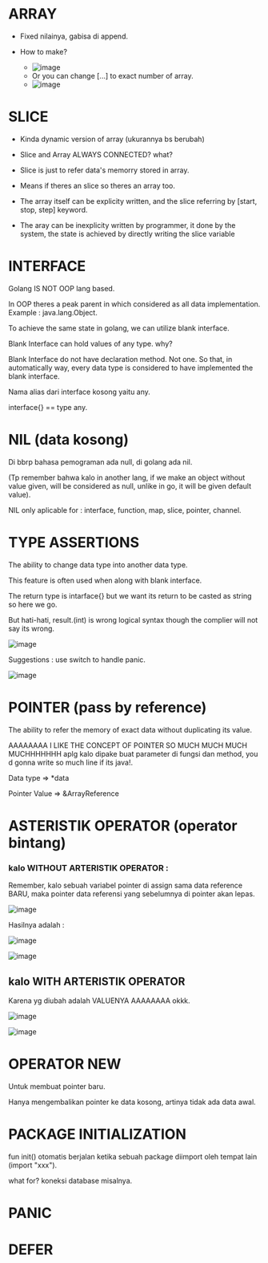 # ARRAY

- Fixed nilainya, gabisa di append.

- How to make?
  -  ![image](https://github.com/affodilajF/GO-SelfLearning/assets/130672181/b17a1cbd-c2ab-4a84-b293-ac1642e5e7e2)
  -  Or you can change [...] to exact number of array.
  -  ![image](https://github.com/affodilajF/GO-SelfLearning/assets/130672181/157a343a-7538-4d94-a322-1b4396a80791)

# SLICE

- Kinda dynamic version of array (ukurannya bs berubah)
- Slice and Array ALWAYS CONNECTED? what?

- Slice is just to refer data's memorry stored in array.
- Means if theres an slice so theres an array too. 

- The array itself can be explicity written, and the slice referring by [start, stop, step] keyword.
- The aray can be inexplicity written by programmer, it done by the system, the state is achieved by directly writing the slice variable



# INTERFACE

Golang IS NOT OOP lang based. 

In OOP theres a peak parent in which considered as all data implementation. Example : java.lang.Object. 

To achieve the same state in golang, we can utilize blank interface. 

Blank Interface can hold values of any type. why? 

Blank Interface do not have declaration method. Not one. So that, in automatically way, every data type is considered to have implemented the blank interface.

Nama alias dari interface kosong yaitu any. 

interface{} == type any. 

# NIL (data kosong)

Di bbrp bahasa pemograman ada null, di golang ada nil. 

(Tp remember bahwa kalo in another lang, if we make an object without value given, will be considered as null, unlike in go, it will be given default value).

NIL only aplicable for : interface, function, map, slice, pointer, channel. 


# TYPE ASSERTIONS 
The ability to change data type into another data type. 

This feature is often used when along with blank interface. 

The return type is intarface{} but we want its return to be casted as string so here we go. 

But hati-hati, result.(int) is wrong logical syntax though the complier will not say its wrong. 

![image](https://github.com/affodilajF/GO-SelfLearning/assets/130672181/378b01d6-9c6d-4e68-b533-19ecbd587055)

Suggestions : use switch to handle panic. 

![image](https://github.com/affodilajF/GO-SelfLearning/assets/130672181/6bba2dda-06c4-4256-9f45-f3071240b674)

# POINTER (pass by reference)
The ability to refer the memory of exact data without duplicating its value. 

AAAAAAAA I LIKE THE CONCEPT OF POINTER SO MUCH MUCH MUCH MUCHHHHHHH aplg kalo dipake buat parameter di fungsi dan method, you d gonna write so much line if its java!. 

Data type => *data 

Pointer Value => &ArrayReference

# ASTERISTIK OPERATOR (operator bintang) 

### kalo WITHOUT ARTERISTIK OPERATOR : 
Remember, kalo sebuah variabel pointer di assign sama data reference BARU, maka pointer data referensi yang sebelumnya di pointer akan lepas. 

![image](https://github.com/affodilajF/GO-SelfLearning/assets/130672181/5481ef26-cb46-428a-8fca-6b757e8d1f9b)

Hasilnya adalah : 

![image](https://github.com/affodilajF/GO-SelfLearning/assets/130672181/b136e82e-469e-49a7-b3ce-6b1ff1d870d9)

![image](https://github.com/affodilajF/GO-SelfLearning/assets/130672181/1dd1b17a-f097-4827-8bda-21c8aea04647)

## kalo WITH ARTERISTIK OPERATOR 

Karena yg diubah adalah VALUENYA AAAAAAAA okkk.

![image](https://github.com/affodilajF/GO-SelfLearning/assets/130672181/1915ef01-f711-47ec-aeda-0f4c9a6c8dc8)


![image](https://github.com/affodilajF/GO-SelfLearning/assets/130672181/7a593741-a018-4cd2-88d3-293642b64ca1)


# OPERATOR NEW 
Untuk membuat pointer baru.

Hanya mengembalikan pointer ke data kosong, artinya tidak ada data awal. 

# PACKAGE INITIALIZATION 

fun init() otomatis berjalan ketika sebuah package diimport oleh tempat lain (import "xxx"). 

what for? koneksi database misalnya. 


# PANIC

# DEFER


